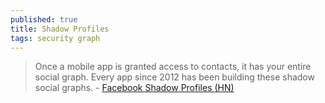 ```yaml
---
published: true
title: Shadow Profiles
tags: security graph
---
```

> Once a mobile app is granted access to contacts, it has your entire social graph. Every app since 2012 has been building these shadow social graphs. - [Facebook Shadow Profiles (HN)](https://news.ycombinator.com/item?id=30391120)
